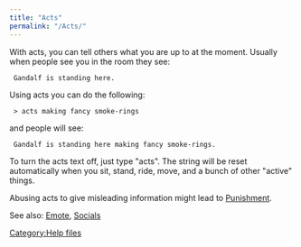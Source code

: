 ```yaml
---
title: "Acts"
permalink: "/Acts/"
---
```


With acts, you can tell others what you are up to at the moment. Usually
when people see you in the room they see:

` Gandalf is standing here.`

Using acts you can do the following:

` > acts making fancy smoke-rings`

and people will see:

` Gandalf is standing here making fancy smoke-rings.`

To turn the acts text off, just type "acts". The string will be reset
automatically when you sit, stand, ride, move, and a bunch of other
"active" things.

Abusing acts to give misleading information might lead to
[Punishment](Punishment "wikilink").

See also: [Emote](Emote "wikilink"), [Socials](Socials "wikilink")

[Category:Help files](Category:Help_files "wikilink")